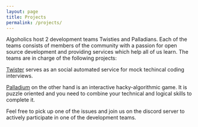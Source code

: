 ```yaml
---
layout: page
title: Projects
permalink: /projects/
---
```


Algoholics host 2 development teams Twisties and Palladians. Each of the teams consists of members of the community with a passion for open source development and providing services which help all of us learn. The teams are in charge of the following projects:

[Twister](https://github.com/algoholics-ntua/Twister) serves as an social automated service for mock techincal coding interviews. 

[Palladium](https://github.com/algoholics-ntua/Palladium) on the other hand is an interactive hacky-algorithmic game. It is puzzle oriented and you need to combine your technical and logical skills to complete it.

Feel free to pick up one of the issues and join us on the discord server to actively participate in one of the development teams.
